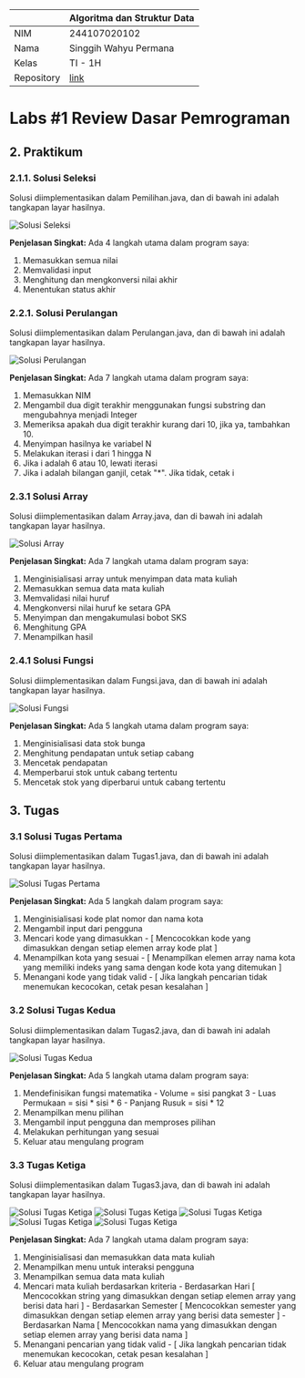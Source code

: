 |  | Algoritma dan Struktur Data |
|--|--|
| NIM |  244107020102|
| Nama |  Singgih Wahyu Permana |
| Kelas | TI - 1H |
| Repository | [link](https://github.com/eeswepe/AlgoDS) |

# Labs #1 Review Dasar Pemrograman

## 2. Praktikum

### 2.1.1. Solusi Seleksi

Solusi diimplementasikan dalam Pemilihan.java, dan di bawah ini adalah tangkapan layar hasilnya.

![Solusi Seleksi](./img/Pemilihan.png)

**Penjelasan Singkat:** Ada 4 langkah utama dalam program saya:
1. Memasukkan semua nilai
2. Memvalidasi input
3. Menghitung dan mengkonversi nilai akhir
4. Menentukan status akhir

### 2.2.1. Solusi Perulangan
Solusi diimplementasikan dalam Perulangan.java, dan di bawah ini adalah tangkapan layar hasilnya.

![Solusi Perulangan](./img/Perulangan.png) 

**Penjelasan Singkat:** Ada 7 langkah utama dalam program saya:
1. Memasukkan NIM
2. Mengambil dua digit terakhir menggunakan fungsi substring dan mengubahnya menjadi Integer
3. Memeriksa apakah dua digit terakhir kurang dari 10, jika ya, tambahkan 10. 
4. Menyimpan hasilnya ke variabel N
5. Melakukan iterasi i dari 1 hingga N
6. Jika i adalah 6 atau 10, lewati iterasi
7. Jika i adalah bilangan ganjil, cetak "*". Jika tidak, cetak i

### 2.3.1 Solusi Array

Solusi diimplementasikan dalam Array.java, dan di bawah ini adalah tangkapan layar hasilnya.

![Solusi Array](./img/Array.png) 

**Penjelasan Singkat:** Ada 7 langkah utama dalam program saya:
1. Menginisialisasi array untuk menyimpan data mata kuliah
2. Memasukkan semua data mata kuliah
3. Memvalidasi nilai huruf
4. Mengkonversi nilai huruf ke setara GPA
5. Menyimpan dan mengakumulasi bobot SKS
6. Menghitung GPA
7. Menampilkan hasil

### 2.4.1 Solusi Fungsi

Solusi diimplementasikan dalam Fungsi.java, dan di bawah ini adalah tangkapan layar hasilnya.

![Solusi Fungsi](./img/Fungsi.png) 

**Penjelasan Singkat:** Ada 5 langkah utama dalam program saya:
1. Menginisialisasi data stok bunga
2. Menghitung pendapatan untuk setiap cabang
3. Mencetak pendapatan
4. Memperbarui stok untuk cabang tertentu
5. Mencetak stok yang diperbarui untuk cabang tertentu

## 3. Tugas 

### 3.1 Solusi Tugas Pertama
Solusi diimplementasikan dalam Tugas1.java, dan di bawah ini adalah tangkapan layar hasilnya.

![Solusi Tugas Pertama](./img/Tugas1.png) 

**Penjelasan Singkat:** Ada 5 langkah dalam program saya:
1. Menginisialisasi kode plat nomor dan nama kota
2. Mengambil input dari pengguna
3. Mencari kode yang dimasukkan
\- [ Mencocokkan kode yang dimasukkan dengan setiap elemen array kode plat ]
5. Menampilkan kota yang sesuai
\- [ Menampilkan elemen array nama kota yang memiliki indeks yang sama dengan kode kota yang ditemukan ]
7. Menangani kode yang tidak valid
\- [ Jika langkah pencarian tidak menemukan kecocokan, cetak pesan kesalahan ]

### 3.2 Solusi Tugas Kedua
Solusi diimplementasikan dalam Tugas2.java, dan di bawah ini adalah tangkapan layar hasilnya.

![Solusi Tugas Kedua](./img/Tugas2.png) 

**Penjelasan Singkat:** Ada 5 langkah utama dalam program saya:
1. Mendefinisikan fungsi matematika
\- Volume = sisi pangkat 3
\- Luas Permukaan = sisi * sisi * 6
\- Panjang Rusuk = sisi * 12
3. Menampilkan menu pilihan
4. Mengambil input pengguna dan memproses pilihan
5. Melakukan perhitungan yang sesuai
6. Keluar atau mengulang program

### 3.3 Tugas Ketiga
Solusi diimplementasikan dalam Tugas3.java, dan di bawah ini adalah tangkapan layar hasilnya.

![Solusi Tugas Ketiga](./img/Tugas3_input.png)
![Solusi Tugas Ketiga](./img/Tugas3_showAll.png)
![Solusi Tugas Ketiga](./img/Tugas3_showByDay.png)
![Solusi Tugas Ketiga](./img/Tugas3_showBySemester.png)
![Solusi Tugas Ketiga](./img/Tugas3_findByName.png)


**Penjelasan Singkat:** Ada 7 langkah utama dalam program saya:
1. Menginisialisasi dan memasukkan data mata kuliah
2. Menampilkan menu untuk interaksi pengguna
3. Menampilkan semua data mata kuliah
4. Mencari mata kuliah berdasarkan kriteria
\- Berdasarkan Hari [ Mencocokkan string yang dimasukkan dengan setiap elemen array yang berisi data hari ]
\- Berdasarkan Semester [ Mencocokkan semester yang dimasukkan dengan setiap elemen array yang berisi data semester ]
\- Berdasarkan Nama [ Mencocokkan nama yang dimasukkan dengan setiap elemen array yang berisi data nama ]
5. Menangani pencarian yang tidak valid
\- [ Jika langkah pencarian tidak menemukan kecocokan, cetak pesan kesalahan ]
7. Keluar atau mengulang program
